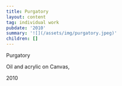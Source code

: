 ```yaml
---
title: Purgatory
layout: content
tag: individual work
pubdate: '2010'
summary: '![](/assets/img/purgatory.jpeg)'
children: []
---
```

Purgatory

Oil and acrylic on Canvas, 

2010

